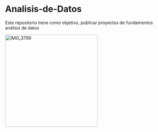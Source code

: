 # Analisis-de-Datos
Este repositorio tiene como objetivo, publicar proyectos de fundamentos análisis de datos

<img width="300" height="300" alt="IMG_3799" src="https://github.com/user-attachments/assets/67fb5f97-2f45-4782-a1dd-1236012ce033" />
